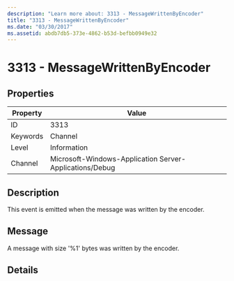 ```yaml
---
description: "Learn more about: 3313 - MessageWrittenByEncoder"
title: "3313 - MessageWrittenByEncoder"
ms.date: "03/30/2017"
ms.assetid: abdb7db5-373e-4862-b53d-befbb0949e32
---
```

# 3313 - MessageWrittenByEncoder

## Properties

| Property | Value |
| - | - |
|ID|3313|  
|Keywords|Channel|  
|Level|Information|  
|Channel|Microsoft-Windows-Application Server-Applications/Debug|  
  
## Description  

 This event is emitted when the message was written by the encoder.  
  
## Message  

 A message with size '%1' bytes was written by the encoder.  
  
## Details
